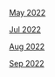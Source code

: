 [May 2022](https://r3dbabyvamp.github.io/Paula-s-Website/2022/May2022)

[Jul 2022](https://r3dbabyvamp.github.io/Paula-s-Website/2022/Jul2022)

[Aug 2022](https://r3dbabyvamp.github.io/Paula-s-Website/2022/Aug2022)

[Sep 2022](https://r3dbabyvamp.github.io/Paula-s-Website/2022/Sep2022)

